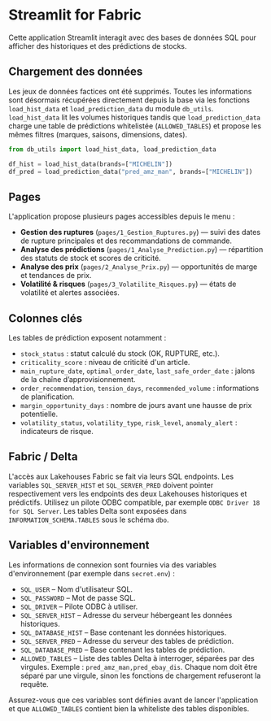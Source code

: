 # Streamlit for Fabric

Cette application Streamlit interagit avec des bases de données SQL pour afficher des historiques et des prédictions de stocks.

## Chargement des données

Les jeux de données factices ont été supprimés. Toutes les informations sont désormais récupérées directement depuis la base via les fonctions `load_hist_data` et `load_prediction_data` du module `db_utils`.
`load_hist_data` lit les volumes historiques tandis que `load_prediction_data` charge une table de prédictions whitelistée (`ALLOWED_TABLES`) et propose les mêmes filtres (marques, saisons, dimensions, dates).

```python
from db_utils import load_hist_data, load_prediction_data

df_hist = load_hist_data(brands=["MICHELIN"])
df_pred = load_prediction_data("pred_amz_man", brands=["MICHELIN"])
```

## Pages

L'application propose plusieurs pages accessibles depuis le menu :

- **Gestion des ruptures** (`pages/1_Gestion_Ruptures.py`) — suivi des dates de rupture principales et des recommandations de commande.
- **Analyse des prédictions** (`pages/1_Analyse_Prediction.py`) — répartition des statuts de stock et scores de criticité.
- **Analyse des prix** (`pages/2_Analyse_Prix.py`) — opportunités de marge et tendances de prix.
- **Volatilité & risques** (`pages/3_Volatilite_Risques.py`) — états de volatilité et alertes associées.

## Colonnes clés

Les tables de prédiction exposent notamment :

- `stock_status` : statut calculé du stock (OK, RUPTURE, etc.).
- `criticality_score` : niveau de criticité d'un article.
- `main_rupture_date`, `optimal_order_date`, `last_safe_order_date` : jalons de la chaîne d’approvisionnement.
- `order_recommendation`, `tension_days`, `recommended_volume` : informations de planification.
- `margin_opportunity_days` : nombre de jours avant une hausse de prix potentielle.
- `volatility_status`, `volatility_type`, `risk_level`, `anomaly_alert` : indicateurs de risque.

## Fabric / Delta

L'accès aux Lakehouses Fabric se fait via leurs SQL endpoints. Les variables
`SQL_SERVER_HIST` et `SQL_SERVER_PRED` doivent pointer respectivement vers les
endpoints des deux Lakehouses historiques et prédictifs. Utilisez un pilote
ODBC compatible, par exemple `ODBC Driver 18 for SQL Server`. Les tables Delta
sont exposées dans `INFORMATION_SCHEMA.TABLES` sous le schéma `dbo`.

## Variables d'environnement

Les informations de connexion sont fournies via des variables d'environnement (par exemple dans `secret.env`) :

 - `SQL_USER` – Nom d'utilisateur SQL.
 - `SQL_PASSWORD` – Mot de passe SQL.
 - `SQL_DRIVER` – Pilote ODBC à utiliser.
 - `SQL_SERVER_HIST` – Adresse du serveur hébergeant les données historiques.
 - `SQL_DATABASE_HIST` – Base contenant les données historiques.
 - `SQL_SERVER_PRED` – Adresse du serveur des tables de prédiction.
 - `SQL_DATABASE_PRED` – Base contenant les tables de prédiction.
 - `ALLOWED_TABLES` – Liste des tables Delta à interroger, séparées par des
   virgules. Exemple : `pred_amz_man,pred_ebay_dis`. Chaque nom doit être
   séparé par une virgule, sinon les fonctions de chargement refuseront la
   requête.

Assurez-vous que ces variables sont définies avant de lancer l'application et que `ALLOWED_TABLES` contient bien la whiteliste des tables disponibles.

